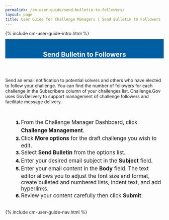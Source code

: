 ```yaml
---
permalink: /cm-user-guide/send-bulletin-to-followers/
layout: page
title: User Guide for Challenge Managers | Send Bulletin to Followers
---
```

<div class="row">
  <div class="col-sm-12">{% include cm-user-guide-intro.html %}</div>
</div>
<div class="row" style="padding-top: 10px; padding-bottom: 30px;">
  <div class="col-sm-12" style="padding-top: 6px; background-color: #005ea2; color: #ffffff; text-align: center;">
    <h2>Send Bulletin to Followers</h2>
  </div>
</div>
<div class="row">
  <div class="col-sm-7">
    <p>Send an email notification to potential solvers and others who have elected to follow your challenge. You can find the number of followers for each challenge in the Subscribers column of your challenges list. Challenge.Gov uses GovDelivery to support management of challenge followers and facilitate message delivery.</p><br>
    <ol style="padding-left: 50px;">
      <li style="font-weight:900;"><span style="font-size: 1.06rem; line-height: 1.5; font-weight: 400;">From the Challenge Manager Dashboard, click <strong>Challenge Management</strong>.</span></li>
      <li style="font-weight:900;"><span style="font-size: 1.06rem; line-height: 1.5; font-weight: 400;">Click <strong>More options</strong> for the draft challenge you wish to edit.</span></li>
      <li style="font-weight:900;"><span style="font-size: 1.06rem; line-height: 1.5; font-weight: 400;">Select <strong>Send Bulletin</strong> from the options list.</span></li>
      <li style="font-weight:900;"><span style="font-size: 1.06rem; line-height: 1.5; font-weight: 400;">Enter your desired email subject in the <strong>Subject</strong> field.</span></li>
      <li style="font-weight:900;"><span style="font-size: 1.06rem; line-height: 1.5; font-weight: 400;">Enter your email content in the <strong>Body</strong> field. The text editor allows you to adjust the font size and format, create bulleted and numbered lists, indent text, and add hyperlinks.
</span></li>
      <li style="font-weight:900;"><span style="font-size: 1.06rem; line-height: 1.5; font-weight: 400;">Review your content carefully then click <strong>Submit</strong>.</span></li>
    </ol>
</div>
  <div class="col-sm-1">&nbsp;</div>
  <div class="col-sm-4"> {% include cm-user-guide-nav.html %} </div>
</div>
